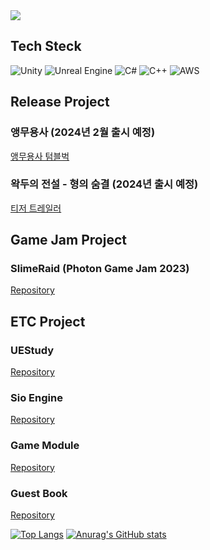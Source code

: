 <img src="https://capsule-render.vercel.app/api?type=waving&color=auto&height=300&section=header&text=Choi Woojin&fontSize=90" />

## Tech Steck
![Unity](https://img.shields.io/badge/unity-%23000000.svg?style=for-the-badge&logo=unity&logoColor=white)
![Unreal Engine](https://img.shields.io/badge/unrealengine-%23313131.svg?style=for-the-badge&logo=unrealengine&logoColor=white)
![C#](https://img.shields.io/badge/c%23-%23239120.svg?style=for-the-badge&logo=c-sharp&logoColor=white)
![C++](https://img.shields.io/badge/c++-%2300599C.svg?style=for-the-badge&logo=c%2B%2B&logoColor=white)
![AWS](https://img.shields.io/badge/AWS-%23FF9900.svg?style=for-the-badge&logo=amazon-aws&logoColor=white)

## Release Project
### 앵무용사 (2024년 2월 출시 예정)
[앵무용사 텀블벅](https://tumblbug.com/cockatiel?ref=GNB%2F%EB%94%94%EC%A7%80%ED%84%B8%20%EA%B2%8C%EC%9E%84)

### 왁두의 전설 - 형의 숨결 (2024년 출시 예정)
[티저 트레일러](https://youtu.be/I-YIDBy38Jo)

## Game Jam Project
### SlimeRaid (Photon Game Jam 2023)
[Repository](https://github.com/UnitySio/SlimeRaid)

## ETC Project
### UEStudy
[Repository](https://github.com/UnitySio/UEStudy)
### Sio Engine
[Repository](https://github.com/UnitySio/SioEngine)
### Game Module
[Repository](https://github.com/UnitySio/GameModule)
### Guest Book
[Repository](https://github.com/UnitySio/GuestBook)

[![Top Langs](https://github-readme-stats.vercel.app/api/top-langs/?username=UnitySio&count_private=true)](https://github.com/anuraghazra/github-readme-stats)
[![Anurag's GitHub stats](https://github-readme-stats.vercel.app/api?username=UnitySio&count_private=true)](https://github.com/anuraghazra/github-readme-stats)
